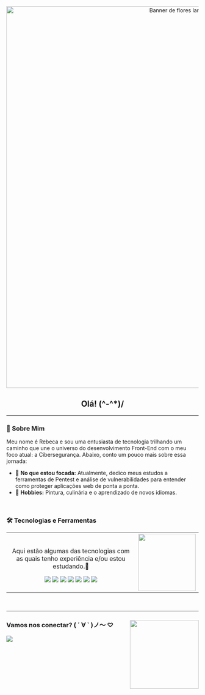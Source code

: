 <div align="center">
  <img src="https://media0.giphy.com/media/v1.Y2lkPTc5MGI3NjExbmFlYzU5Zm5uZ3doNzgzMHNuYjZ5Yjdvdzk1dWZodDZidTNsYnY3aCZlcD12MV9pbnRlcm5hb19naWZfYnlfaWQmY3Q9Zw/1IJCHylHJe6RSjs9gj/giphy.gif" alt="Banner de flores laranjas em movimento" width="1000"/>
  
  <h2>Olá! (^-^*)/ </h2>
</div>

---

### 💖 Sobre Mim

Meu nome é Rebeca e sou uma entusiasta de tecnologia trilhando um caminho que une o universo do desenvolvimento Front-End com o meu foco atual: a Cibersegurança. Abaixo, conto um pouco mais sobre essa jornada:

- 🌱 **No que estou focada:** Atualmente, dedico meus estudos a ferramentas de Pentest e análise de vulnerabilidades para entender como proteger aplicações web de ponta a ponta.
- 🌸 **Hobbies:** Pintura, culinária e o aprendizado de novos idiomas.

<br>

### 🛠️ Tecnologias e Ferramentas

<table align="center">
  <tr>
    <td align="center">
      <p>Aqui estão algumas das tecnologias com as quais tenho experiência e/ou estou estudando.🌱</p>
      <a href="#"><img src="https://img.shields.io/badge/HTML5-E34F26?style=for-the-badge&logo=html5&logoColor=white" /></a>
      <a href="#"><img src="https://img.shields.io/badge/CSS3-1572B6?style=for-the-badge&logo=css3&logoColor=white" /></a>
      <a href="#"><img src="https://img.shields.io/badge/JavaScript-F7DF1E?style=for-the-badge&logo=javascript&logoColor=black" /></a>
      <a href="#"><img src="https://img.shields.io/badge/React-61DAFB?style=for-the-badge&logo=react&logoColor=black" /></a>
      <a href="#"><img src="https://img.shields.io/badge/TypeScript-3178C6?style=for-the-badge&logo=typescript&logoColor=white" /></a>
      <a href="#"><img src="https://img.shields.io/badge/Java-007396?style=for-the-badge&logo=openjdk&logoColor=white" /></a>
      <a href="#"><img src="https://img.shields.io/badge/MySQL-4479A1?style=for-the-badge&logo=mysql&logoColor=white" /></a>
    </td>
    <td align="center">
      <img height="150em" src="https://github-readme-stats.vercel.app/api/top-langs/?username=rebcs&layout=compact&langs_count=7&theme=catppuccin_latte"/>
    </td>
  </tr>
</table>

<br>

---

<div>
  <img src="https://media.giphy.com/media/hDG5fDJJCIIFjvkHXT/giphy.gif" width="180" align="right" /> <div align="left">
      <h3>Vamos nos conectar? ( ´ ∀ ` )ノ～ ♡</h3>
      <p>
          <a href="https://www.linkedin.com/in/rebeca--santos/"><img src="https://img.shields.io/badge/-LinkedIn-0077B5?style=for-the-badge&logo=linkedin&logoColor=white&color=FFC0CB" /></a>
      </p>
  </div>
</div>
